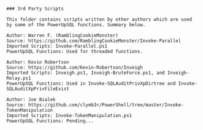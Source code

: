 	### 3rd Party Scripts

	This folder contains scripts written by other authors which are used by some of the PowerUpSQL functions. Summary below.

	Author: Warren F. (RamblingCookieMonster)
  	Source: https://github.com/RamblingCookieMonster/Invoke-Parallel
  	Imported Scripts: Invoke-Parallel.ps1
  	PowerUpSQL Functions: Used for threaded functions.
  	
	Author: Kevin Robertson
  	Source: https://github.com/Kevin-Robertson/Inveigh
  	Imported Scripts: Inveigh.ps1, Inveigh-BruteForce.ps1, and Inveigh-Relay.ps1 
  	PowerUpSQL Functions: Used in Invoke-SQLAuditPrivXpDirtree and Invoke-SQLAuditXpPrivFileExist
  	
	Author: Joe Bialek
  	Source: https://github.com/clymb3r/PowerShell/tree/master/Invoke-TokenManipulation
  	Imported Scripts: Invoke-TokenManipulation.ps1
  	PowerUpSQL Functions: Pending...
  	
  	


